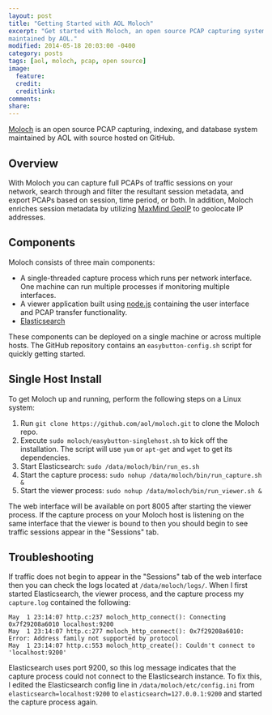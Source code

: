```yaml
---
layout: post
title: "Getting Started with AOL Moloch"
excerpt: "Get started with Moloch, an open source PCAP capturing system
maintained by AOL."
modified: 2014-05-18 20:03:00 -0400
category: posts
tags: [aol, moloch, pcap, open source]
image:
  feature:
  credit:
  creditlink:
comments:
share:
---
```


[Moloch](https://github.com/aol/moloch) is an open source PCAP capturing,
indexing, and database system maintained by AOL with source hosted on GitHub.

## Overview

With Moloch you can capture full PCAPs of traffic sessions on your network,
search through and filter the resultant session metadata, and export PCAPs based
on session, time period, or both. In addition, Moloch enriches session metadata
by utilizing [MaxMind GeoIP](http://www.maxmind.com/app/c) to geolocate IP
addresses.

## Components

Moloch consists of three main components:

 -  A single-threaded capture process which runs per network interface. One
machine can run multiple processes if monitoring multiple interfaces.
 -  A viewer application built using [node.js](http://nodejs.org) containing the
user interface and PCAP transfer functionality.
 -  [Elasticsearch](http://elasticsearch.org)

These components can be deployed on a single machine or across multiple hosts.
The GitHub repository contains an `easybutton-config.sh` script for quickly
getting started.

## Single Host Install

To get Moloch up and running, perform the following steps on a Linux system:

 1.  Run `git clone https://github.com/aol/moloch.git` to clone the Moloch repo.
 2.  Execute `sudo moloch/easybutton-singlehost.sh` to kick off the
 installation. The script will use `yum` or `apt-get` and `wget` to get its
 dependencies.
 3. Start Elasticsearch: `sudo /data/moloch/bin/run_es.sh`
 4. Start the capture process: `sudo nohup /data/moloch/bin/run_capture.sh &`
 5. Start the viewer process: `sudo nohup /data/moloch/bin/run_viewer.sh &`

The web interface will be available on port 8005 after starting the viewer
process.  If the capture process on your Moloch host is listening on the same
interface that the viewer is bound to then you should begin to see traffic
sessions appear in the "Sessions" tab.

## Troubleshooting

If traffic does not begin to appear in the "Sessions" tab of the web interface
then you can check the logs located at `/data/moloch/logs/`. When I first
started Elasticsearch, the viewer process, and the capture process my
`capture.log` contained the following:

~~~
May  1 23:14:07 http.c:237 moloch_http_connect(): Connecting 0x7f29208a6010 localhost:9200
May  1 23:14:07 http.c:277 moloch_http_connect(): 0x7f29208a6010: Error: Address family not supported by protocol
May  1 23:14:07 http.c:553 moloch_http_create(): Couldn't connect to 'localhost:9200'
~~~

Elasticsearch uses port 9200, so this log message indicates that the capture
process could not connect to the Elasticsearch instance.  To fix this, I edited
the Elasticsearch config line in `/data/moloch/etc/config.ini` from
`elasticsearch=localhost:9200` to `elasticsearch=127.0.0.1:9200` and started
the capture process again.
